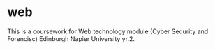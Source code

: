 # web
This is a coursework for Web technology module (Cyber Security and Forencisc) Edinburgh Napier University yr.2.
